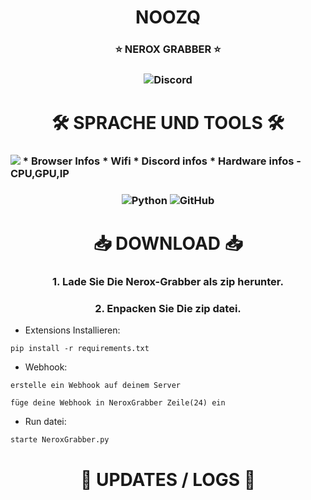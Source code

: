 <h1 align='center'>NOOZQ

</h1>
<h3 align='center'>
⭐️ NEROX GRABBER ⭐️
</h3>


<h3 align="center">
<img alt="Discord" src="https://img.shields.io/discord/1002250543030341662?style=for-the-bagde&logo=discord&logoColor=Withe&link=https%3A%2F%2Fdiscord.gg%2Fenzj9xudyP">
<h3>
<h1 align='center'>🛠️ SPRACHE UND TOOLS 🛠️</h1>
<h3>
<img src='image.png'>
  * Browser Infos
  * Wifi
  * Discord infos
  * Hardware infos
  - CPU,GPU,IP
</h3>

<h3 align='center'>
  <img src='https://img.shields.io/badge/Python-3776AB?style=for-the-badge&logo=python&logoColor=white' alt='Python'>
  <img src='https://img.shields.io/badge/GitHub-100000?style=for-the-badge&logo=github&logoColor=white' alt='GitHub'>
</h3>  


<h1 align='center'>📥 DOWNLOAD 📥</h1>
<h3 align='center'>1. Lade Sie Die Nerox-Grabber als zip herunter.</h3>
<h3 align='center'>2. Enpacken Sie Die zip datei.</h3>

* Extensions Installieren:
```
pip install -r requirements.txt
```
* Webhook:
```
erstelle ein Webhook auf deinem Server
```
```
füge deine Webhook in NeroxGrabber Zeile(24) ein
```
* Run datei:
```
starte NeroxGrabber.py
```

<h1 align='center'>🔮 UPDATES / LOGS 🔮</h1>

